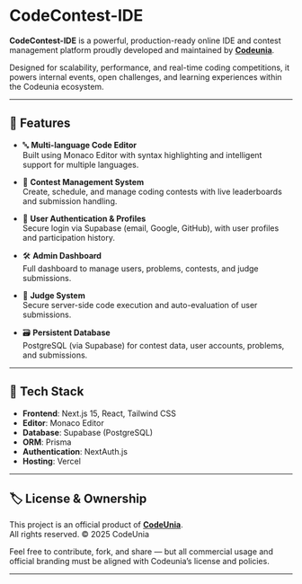 # CodeContest-IDE

**CodeContest-IDE** is a powerful, production-ready online IDE and contest management platform proudly developed and maintained by **[Codeunia](https://codeunia.com)**.

Designed for scalability, performance, and real-time coding competitions, it powers internal events, open challenges, and learning experiences within the Codeunia ecosystem.

---

## 🚀 Features

- 🔤 **Multi-language Code Editor**  
  Built using Monaco Editor with syntax highlighting and intelligent support for multiple languages.

- 🏁 **Contest Management System**  
  Create, schedule, and manage coding contests with live leaderboards and submission handling.

- 👤 **User Authentication & Profiles**  
  Secure login via Supabase (email, Google, GitHub), with user profiles and participation history.

- 🛠️ **Admin Dashboard**  
  Full dashboard to manage users, problems, contests, and judge submissions.

- 🧠 **Judge System**  
  Secure server-side code execution and auto-evaluation of user submissions.

- 🗃️ **Persistent Database**  
  PostgreSQL (via Supabase) for contest data, user accounts, problems, and submissions.

---

## 🧩 Tech Stack

- **Frontend**: Next.js 15, React, Tailwind CSS  
- **Editor**: Monaco Editor  
- **Database**: Supabase (PostgreSQL)  
- **ORM**: Prisma  
- **Authentication**: NextAuth.js  
- **Hosting**: Vercel

---
## 🏷️ License & Ownership

This project is an official product of **[CodeUnia](https://codeunia.com)**.  
All rights reserved. © 2025 CodeUnia

Feel free to contribute, fork, and share — but all commercial usage and official branding must be aligned with Codeunia’s license and policies.

---
